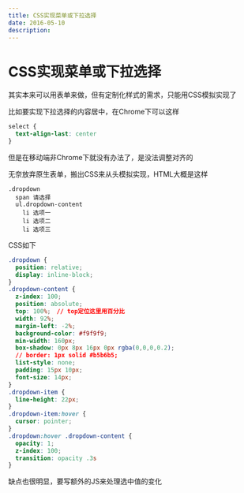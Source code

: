 ```yaml
---
title: CSS实现菜单或下拉选择
date: 2016-05-10
description: 
---
```


# CSS实现菜单或下拉选择

其实本来可以用表单来做，但有定制化样式的需求，只能用CSS模拟实现了

比如要实现下拉选择的内容居中，在Chrome下可以这样

``` css
select {
  text-align-last: center
}
```

但是在移动端非Chrome下就没有办法了，是没法调整对齐的

无奈放弃原生表单，搬出CSS来从头模拟实现，HTML大概是这样

```pug
.dropdown
  span 请选择
  ul.dropdown-content
    li 选项一    
    li 选项二    
    li 选项三    
```

CSS如下

``` css
.dropdown {
  position: relative;
  display: inline-block;
}
.dropdown-content {
  z-index: 100;
  position: absolute;
  top: 100%;　// top定位这里用百分比
  width: 92%;
  margin-left: -2%;
  background-color: #f9f9f9;
  min-width: 160px;
  box-shadow: 0px 8px 16px 0px rgba(0,0,0,0.2);
  // border: 1px solid #b5b6b5;
  list-style: none;
  padding: 15px 10px;
  font-size: 14px;
}
.dropdown-item {
  line-height: 22px;
}
.dropdown-item:hover {
  cursor: pointer;
}
.dropdown:hover .dropdown-content {
  opacity: 1;
  z-index: 100;
  transition: opacity .3s
}
```

缺点也很明显，要写额外的JS来处理选中值的变化
